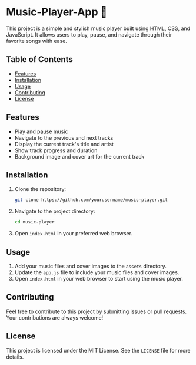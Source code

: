 ﻿# Music-Player-App 🎵

This project is a simple and stylish music player built using HTML, CSS, and JavaScript. It allows users to play, pause, and navigate through their favorite songs with ease.

## Table of Contents
- [Features](#features)
- [Installation](#installation)
- [Usage](#usage)
- [Contributing](#contributing)
- [License](#license)

## Features
- Play and pause music
- Navigate to the previous and next tracks
- Display the current track's title and artist
- Show track progress and duration
- Background image and cover art for the current track

## Installation
1. Clone the repository:
    ```bash
    git clone https://github.com/yourusername/music-player.git
    ```
2. Navigate to the project directory:
    ```bash
    cd music-player
    ```
3. Open `index.html` in your preferred web browser.

## Usage
1. Add your music files and cover images to the `assets` directory.
2. Update the `app.js` file to include your music files and cover images.
3. Open `index.html` in your web browser to start using the music player.

## Contributing
Feel free to contribute to this project by submitting issues or pull requests. Your contributions are always welcome!

## License
This project is licensed under the MIT License. See the `LICENSE` file for more details.
